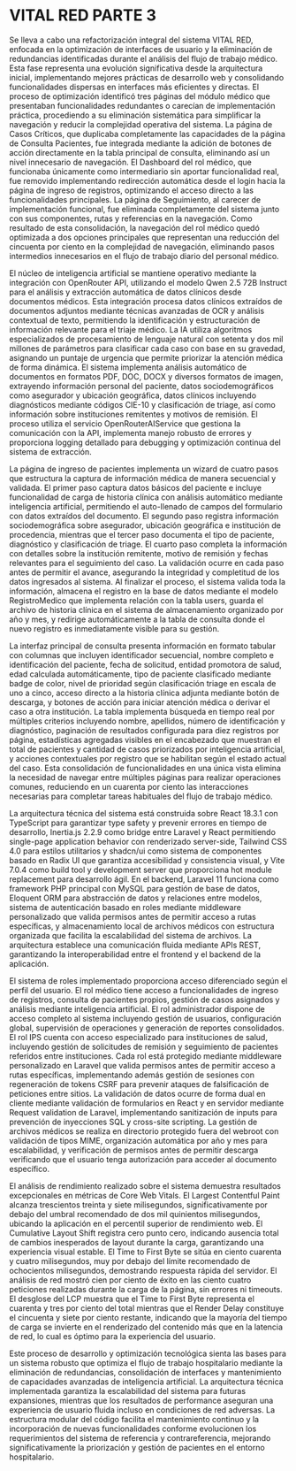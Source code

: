 # VITAL RED PARTE 3

Se lleva a cabo una refactorización integral del sistema VITAL RED, enfocada en la optimización de interfaces de usuario y la eliminación de redundancias identificadas durante el análisis del flujo de trabajo médico. Esta fase representa una evolución significativa desde la arquitectura inicial, implementando mejores prácticas de desarrollo web y consolidando funcionalidades dispersas en interfaces más eficientes y directas. El proceso de optimización identificó tres páginas del módulo médico que presentaban funcionalidades redundantes o carecían de implementación práctica, procediendo a su eliminación sistemática para simplificar la navegación y reducir la complejidad operativa del sistema. La página de Casos Críticos, que duplicaba completamente las capacidades de la página de Consulta Pacientes, fue integrada mediante la adición de botones de acción directamente en la tabla principal de consulta, eliminando así un nivel innecesario de navegación. El Dashboard del rol médico, que funcionaba únicamente como intermediario sin aportar funcionalidad real, fue removido implementando redirección automática desde el login hacia la página de ingreso de registros, optimizando el acceso directo a las funcionalidades principales. La página de Seguimiento, al carecer de implementación funcional, fue eliminada completamente del sistema junto con sus componentes, rutas y referencias en la navegación. Como resultado de esta consolidación, la navegación del rol médico quedó optimizada a dos opciones principales que representan una reducción del cincuenta por ciento en la complejidad de navegación, eliminando pasos intermedios innecesarios en el flujo de trabajo diario del personal médico.

El núcleo de inteligencia artificial se mantiene operativo mediante la integración con OpenRouter API, utilizando el modelo Qwen 2.5 72B Instruct para el análisis y extracción automática de datos clínicos desde documentos médicos. Esta integración procesa datos clínicos extraídos de documentos adjuntos mediante técnicas avanzadas de OCR y análisis contextual de texto, permitiendo la identificación y estructuración de información relevante para el triaje médico. La IA utiliza algoritmos especializados de procesamiento de lenguaje natural con setenta y dos mil millones de parámetros para clasificar cada caso con base en su gravedad, asignando un puntaje de urgencia que permite priorizar la atención médica de forma dinámica. El sistema implementa análisis automático de documentos en formatos PDF, DOC, DOCX y diversos formatos de imagen, extrayendo información personal del paciente, datos sociodemográficos como asegurador y ubicación geográfica, datos clínicos incluyendo diagnósticos mediante códigos CIE-10 y clasificación de triage, así como información sobre instituciones remitentes y motivos de remisión. El proceso utiliza el servicio OpenRouterAIService que gestiona la comunicación con la API, implementa manejo robusto de errores y proporciona logging detallado para debugging y optimización continua del sistema de extracción.

La página de ingreso de pacientes implementa un wizard de cuatro pasos que estructura la captura de información médica de manera secuencial y validada. El primer paso captura datos básicos del paciente e incluye funcionalidad de carga de historia clínica con análisis automático mediante inteligencia artificial, permitiendo el auto-llenado de campos del formulario con datos extraídos del documento. El segundo paso registra información sociodemográfica sobre asegurador, ubicación geográfica e institución de procedencia, mientras que el tercer paso documenta el tipo de paciente, diagnóstico y clasificación de triage. El cuarto paso completa la información con detalles sobre la institución remitente, motivo de remisión y fechas relevantes para el seguimiento del caso. La validación ocurre en cada paso antes de permitir el avance, asegurando la integridad y completitud de los datos ingresados al sistema. Al finalizar el proceso, el sistema valida toda la información, almacena el registro en la base de datos mediante el modelo RegistroMedico que implementa relación con la tabla users, guarda el archivo de historia clínica en el sistema de almacenamiento organizado por año y mes, y redirige automáticamente a la tabla de consulta donde el nuevo registro es inmediatamente visible para su gestión.

La interfaz principal de consulta presenta información en formato tabular con columnas que incluyen identificador secuencial, nombre completo e identificación del paciente, fecha de solicitud, entidad promotora de salud, edad calculada automáticamente, tipo de paciente clasificado mediante badge de color, nivel de prioridad según clasificación triage en escala de uno a cinco, acceso directo a la historia clínica adjunta mediante botón de descarga, y botones de acción para iniciar atención médica o derivar el caso a otra institución. La tabla implementa búsqueda en tiempo real por múltiples criterios incluyendo nombre, apellidos, número de identificación y diagnóstico, paginación de resultados configurada para diez registros por página, estadísticas agregadas visibles en el encabezado que muestran el total de pacientes y cantidad de casos priorizados por inteligencia artificial, y acciones contextuales por registro que se habilitan según el estado actual del caso. Esta consolidación de funcionalidades en una única vista elimina la necesidad de navegar entre múltiples páginas para realizar operaciones comunes, reduciendo en un cuarenta por ciento las interacciones necesarias para completar tareas habituales del flujo de trabajo médico.

La arquitectura técnica del sistema está construida sobre React 18.3.1 con TypeScript para garantizar type safety y prevenir errores en tiempo de desarrollo, Inertia.js 2.2.9 como bridge entre Laravel y React permitiendo single-page application behavior con renderizado server-side, Tailwind CSS 4.0 para estilos utilitarios y shadcn/ui como sistema de componentes basado en Radix UI que garantiza accesibilidad y consistencia visual, y Vite 7.0.4 como build tool y development server que proporciona hot module replacement para desarrollo ágil. En el backend, Laravel 11 funciona como framework PHP principal con MySQL para gestión de base de datos, Eloquent ORM para abstracción de datos y relaciones entre modelos, sistema de autenticación basado en roles mediante middleware personalizado que valida permisos antes de permitir acceso a rutas específicas, y almacenamiento local de archivos médicos con estructura organizada que facilita la escalabilidad del sistema de archivos. La arquitectura establece una comunicación fluida mediante APIs REST, garantizando la interoperabilidad entre el frontend y el backend de la aplicación.

El sistema de roles implementado proporciona acceso diferenciado según el perfil del usuario. El rol médico tiene acceso a funcionalidades de ingreso de registros, consulta de pacientes propios, gestión de casos asignados y análisis mediante inteligencia artificial. El rol administrador dispone de acceso completo al sistema incluyendo gestión de usuarios, configuración global, supervisión de operaciones y generación de reportes consolidados. El rol IPS cuenta con acceso especializado para instituciones de salud, incluyendo gestión de solicitudes de remisión y seguimiento de pacientes referidos entre instituciones. Cada rol está protegido mediante middleware personalizado en Laravel que valida permisos antes de permitir acceso a rutas específicas, implementando además gestión de sesiones con regeneración de tokens CSRF para prevenir ataques de falsificación de peticiones entre sitios. La validación de datos ocurre de forma dual en cliente mediante validación de formularios en React y en servidor mediante Request validation de Laravel, implementando sanitización de inputs para prevención de inyecciones SQL y cross-site scripting. La gestión de archivos médicos se realiza en directorio protegido fuera del webroot con validación de tipos MIME, organización automática por año y mes para escalabilidad, y verificación de permisos antes de permitir descarga verificando que el usuario tenga autorización para acceder al documento específico.

El análisis de rendimiento realizado sobre el sistema demuestra resultados excepcionales en métricas de Core Web Vitals. El Largest Contentful Paint alcanza trescientos treinta y siete milisegundos, significativamente por debajo del umbral recomendado de dos mil quinientos milisegundos, ubicando la aplicación en el percentil superior de rendimiento web. El Cumulative Layout Shift registra cero punto cero, indicando ausencia total de cambios inesperados de layout durante la carga, garantizando una experiencia visual estable. El Time to First Byte se sitúa en ciento cuarenta y cuatro milisegundos, muy por debajo del límite recomendado de ochocientos milisegundos, demostrando respuesta rápida del servidor. El análisis de red mostró cien por ciento de éxito en las ciento cuatro peticiones realizadas durante la carga de la página, sin errores ni timeouts. El desglose del LCP muestra que el Time to First Byte representa el cuarenta y tres por ciento del total mientras que el Render Delay constituye el cincuenta y siete por ciento restante, indicando que la mayoría del tiempo de carga se invierte en el renderizado del contenido más que en la latencia de red, lo cual es óptimo para la experiencia del usuario.

Este proceso de desarrollo y optimización tecnológica sienta las bases para un sistema robusto que optimiza el flujo de trabajo hospitalario mediante la eliminación de redundancias, consolidación de interfaces y mantenimiento de capacidades avanzadas de inteligencia artificial. La arquitectura técnica implementada garantiza la escalabilidad del sistema para futuras expansiones, mientras que los resultados de performance aseguran una experiencia de usuario fluida incluso en condiciones de red adversas. La estructura modular del código facilita el mantenimiento continuo y la incorporación de nuevas funcionalidades conforme evolucionen los requerimientos del sistema de referencia y contrareferencia, mejorando significativamente la priorización y gestión de pacientes en el entorno hospitalario.
